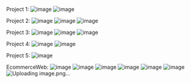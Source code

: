 Project 1:
![image](https://github.com/benzaminbikash/reactwithtailwind/assets/100546656/c77c3b7c-cf03-4c80-a9aa-4f5345b0e2db)
![image](https://github.com/benzaminbikash/reactwithtailwind/assets/100546656/6bd7b9d8-20d2-4341-b74f-73cd36ca4085)

Project 2:
![image](https://github.com/benzaminbikash/reactwithtailwind/assets/100546656/046ac271-40e5-4ac9-be01-7e979e0660ac)
![image](https://github.com/benzaminbikash/reactwithtailwind/assets/100546656/4e8d749f-2947-461a-ae8b-672d9f00c74a)
![image](https://github.com/benzaminbikash/reactwithtailwind/assets/100546656/3a786b84-9cd1-4d75-9c38-abef2e0784f9)

Project 3:
![image](https://github.com/benzaminbikash/reactwithtailwind/assets/100546656/f1e2228e-25aa-4708-9b5b-029e49c48c40)
![image](https://github.com/benzaminbikash/reactwithtailwind/assets/100546656/e27eab69-07ef-4b90-8d8a-274b620fc053)
![image](https://github.com/benzaminbikash/reactwithtailwind/assets/100546656/ab4c0b04-4571-49af-a4ec-3102ea06487a)

Project 4:
![image](https://github.com/benzaminbikash/reactwithtailwind/assets/100546656/d180239b-0ea7-476c-8e7b-371c90606db0)
![image](https://github.com/benzaminbikash/reactwithtailwind/assets/100546656/6bc8833d-c527-4ad6-bc56-c61be41052b7)

Project 5:
![image](https://github.com/benzaminbikash/reactwithtailwind/assets/100546656/09d3ca65-e8a0-4723-927c-e61bc33dffd6)



EcommerceWeb:
![image](https://github.com/benzaminbikash/reactwithtailwind/assets/100546656/b742d658-9527-4b41-875a-7760e16c58e6)
![image](https://github.com/benzaminbikash/reactwithtailwind/assets/100546656/d5630fb4-1108-4e4a-90e6-0408dcdac52e)
![image](https://github.com/benzaminbikash/reactwithtailwind/assets/100546656/0a77d461-c4ca-4327-86e1-5f556f42bbb5)
![image](https://github.com/benzaminbikash/reactwithtailwind/assets/100546656/25fe82a9-9a16-4d4e-a0d8-4716435778e0)
![image](https://github.com/benzaminbikash/reactwithtailwind/assets/100546656/9c905e06-ab95-4d13-b0dc-41bbd409069b)
![image](https://github.com/benzaminbikash/reactwithtailwind/assets/100546656/f88d3a12-592c-410e-98ec-9277f81137e9)
![Uploading image.png…]()




